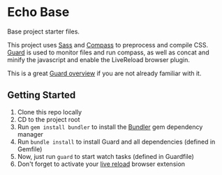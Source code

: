 Echo Base
=========

Base project starter files.

This project uses [Sass](http://sass-lang.com) and [Compass](http://compass-style.org) to preprocess and compile CSS. [Guard](https://github.com/guard/guard) is used to monitor files and run compass, as well as concat and minify the javascript and enable the LiveReload browser plugin.

This is a great [Guard overview](http://net.tutsplus.com/tutorials/tools-and-tips/guard-is-your-best-friend/) if you are not already familiar with it.

Getting Started
---------------

1. Clone this repo locally
2. CD to the project root
3. Run `gem install bundler` to install the [Bundler](http://bundler.io) gem dependency manager
4. Run `bundle install` to install Guard and all dependencies (defined in Gemfile)
5. Now, just run `guard` to start watch tasks (defined in Guardfile)
6. Don't forget to activate your [live reload](http://feedback.livereload.com/knowledgebase/articles/86242-how-do-i-install-and-use-the-browser-extensions-) browser extension